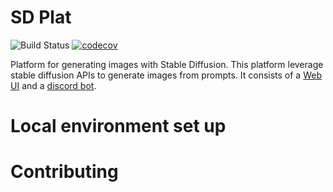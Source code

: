 # SD Plat

![Build Status](https://github.com/acwilan/sdplat/actions/workflows/ci.yml/badge.svg)
[![codecov](https://codecov.io/gh/acwilan/sdplat/graph/badge.svg?token=0O3LW5JXZX)](https://codecov.io/gh/acwilan/sdplat)

Platform for generating images with Stable Diffusion. This platform leverage stable diffusion APIs to generate images from prompts. It consists of a [Web UI](./ui) and a [discord bot](./bot).

# Local environment set up

# Contributing
